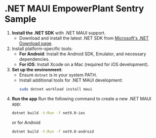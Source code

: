 # .NET MAUI EmpowerPlant Sentry Sample

1. **Install the .NET SDK** with .NET MAUI support.
    - Download and install the latest .NET SDK from [Microsoft's .NET Download page](https://dotnet.microsoft.com/download).
2. Install platform-specific tools:
    - **For Android**: Install the Android SDK, Emulator, and necessary dependencies.
    - **For iOS**: Install Xcode on a Mac (required for iOS development).
3. **Set up the environment**:
    - Ensure `dotnet` is in your system PATH.
    - Install additional tools for .NET MAUI development:
      ```bash
      sudo dotnet workload install maui
      ```
4. **Run the app**
   Run the following command to create a new .NET MAUI app:
   ```bash
   dotnet build -t:Run -f net9.0-ios
   ```
   or for Android
   ```bash
   dotnet build -t:Run -f net9.0-android
   ```
